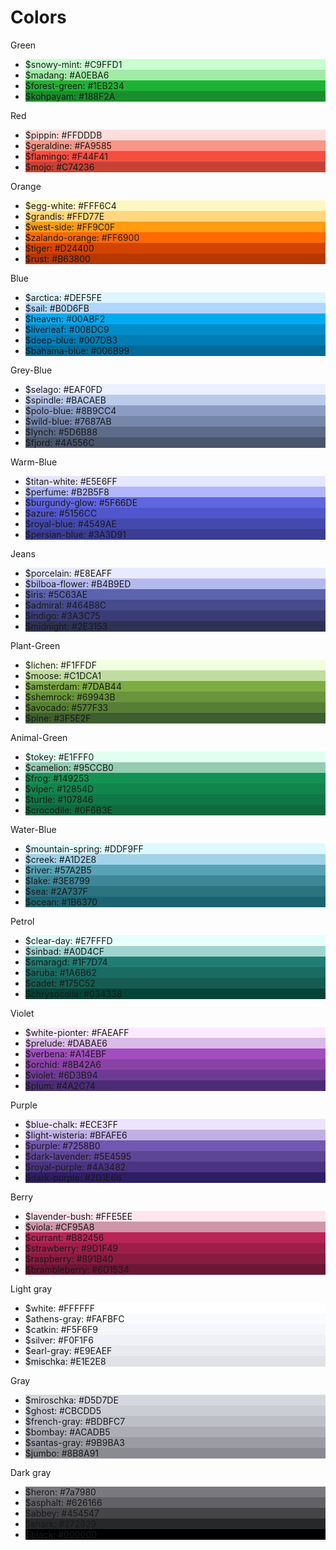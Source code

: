 # Colors
<label>Green</label>
<ul class="color-list">
    <li style="background-color: #C9FFD1"><span class="text">$snowy-mint: #C9FFD1</span></li>
    <li style="background-color: #A0EBA6"><span class="text">$madang: #A0EBA6</span></li>
    <li style="background-color: #1EB234"><span class="text">$forest-green: #1EB234</span></li>
    <li style="background-color: #188F2A"><span class="text">$kohpayam: #188F2A</span></li>
</ul>
<label>Red</label>
<ul class="color-list">
    <li style="background-color: #FFDDDB"><span class="text">$pippin: #FFDDDB</span></li>
    <li style="background-color: #FA9585"><span class="text">$geraldine: #FA9585</span></li>
    <li style="background-color: #F44F41"><span class="text">$flamingo: #F44F41</span></li>
    <li style="background-color: #C74236"><span class="text">$mojo: #C74236</span></li>
</ul>
<label>Orange</label>
<ul class="color-list">
    <li style="background-color: #FFF6C4"><span class="text">$egg-white: #FFF6C4</span></li>
    <li style="background-color: #FFD77E"><span class="text">$grandis: #FFD77E</span></li>
    <li style="background-color: #FF9C0F"><span class="text">$west-side: #FF9C0F</span></li>
    <li style="background-color: #FF6900"><span class="text">$zalando-orange: #FF6900</span></li>
    <li style="background-color: #D24400"><span class="text">$tiger: #D24400</span></li>
    <li style="background-color: #B63800"><span class="text">$rust: #B63800</span></li>
</ul>
<label>Blue</label>
<ul class="color-list">
    <li style="background-color: #DEF5FE"><span class="text">$arctica: #DEF5FE</span></li>
    <li style="background-color: #B0D6FB"><span class="text">$sail: #B0D6FB</span></li>
    <li style="background-color: #00ABF2"><span class="text">$heaven: #00ABF2</span></li>
    <li style="background-color: #008DC9"><span class="text">$liverleaf: #008DC9</span></li>
    <li style="background-color: #007DB3"><span class="text">$deep-blue: #007DB3</span></li>
    <li style="background-color: #006B99"><span class="text">$bahama-blue: #006B99</span></li>
</ul>
<label>Grey-Blue</label>
<ul class="color-list">
    <li style="background-color: #EAF0FD"><span class="text">$selago: #EAF0FD</span></li>
    <li style="background-color: #BACAEB"><span class="text">$spindle: #BACAEB</span></li>
    <li style="background-color: #8B9CC4"><span class="text">$polo-blue: #8B9CC4</span></li>
    <li style="background-color: #7687AB"><span class="text">$wild-blue: #7687AB</span></li>
    <li style="background-color: #5D6B88"><span class="text">$lynch: #5D6B88</span></li>
    <li style="background-color: #4A556C"><span class="text">$fjord: #4A556C</span></li>
</ul>
<label>Warm-Blue</label>
<ul class="color-list">
    <li style="background-color: #E5E6FF"><span class="text">$titan-white: #E5E6FF</span></li>
    <li style="background-color: #B2B5F8"><span class="text">$perfume: #B2B5F8</span></li>
    <li style="background-color: #5F66DE"><span class="text">$burgundy-glow: #5F66DE</span></li>
    <li style="background-color: #5156CC"><span class="text">$azure: #5156CC</span></li>
    <li style="background-color: #4549AE"><span class="text">$royal-blue: #4549AE</span></li>
    <li style="background-color: #3A3D91"><span class="text">$persian-blue: #3A3D91</span></li>
</ul>
<label>Jeans</label>
<ul class="color-list">
    <li style="background-color: #E8EAFF"><span class="text">$porcelain: #E8EAFF</span></li>
    <li style="background-color: #B4B9ED"><span class="text">$bilboa-flower: #B4B9ED</span></li>
    <li style="background-color: #5C63AE"><span class="text">$iris: #5C63AE</span></li>
    <li style="background-color: #464B8C"><span class="text">$admiral: #464B8C</span></li>
    <li style="background-color: #3A3C75"><span class="text">$indigo: #3A3C75</span></li>
    <li style="background-color: #2E3153"><span class="text">$midnight: #2E3153</span></li>
</ul>
<label>Plant-Green</label>
<ul class="color-list">
    <li style="background-color: #F1FFDF"><span class="text">$lichen: #F1FFDF</span></li>
    <li style="background-color: #C1DCA1"><span class="text">$moose: #C1DCA1</span></li>
    <li style="background-color: #7DAB44"><span class="text">$amsterdam: #7DAB44</span></li>
    <li style="background-color: #69943B"><span class="text">$shemrock: #69943B</span></li>
    <li style="background-color: #577F33"><span class="text">$avocado: #577F33</span></li>
    <li style="background-color: #3F5E2F"><span class="text">$pine: #3F5E2F</span></li>
</ul>
<label>Animal-Green</label>
<ul class="color-list">
    <li style="background-color: #E1FFF0"><span class="text">$tokey: #E1FFF0</span></li>
    <li style="background-color: #95CCB0"><span class="text">$camelion: #95CCB0</span></li>
    <li style="background-color: #149253"><span class="text">$frog: #149253</span></li>
    <li style="background-color: #12854D"><span class="text">$viper: #12854D</span></li>
    <li style="background-color: #107846"><span class="text">$turtle: #107846</span></li>
    <li style="background-color: #0F6B3E"><span class="text">$crocodile: #0F6B3E</span></li>
</ul>
<label>Water-Blue</label>
<ul class="color-list">
    <li style="background-color: #DDF9FF"><span class="text">$mountain-spring: #DDF9FF</span></li>
    <li style="background-color: #A1D2E8"><span class="text">$creek: #A1D2E8</span></li>
    <li style="background-color: #57A2B5"><span class="text">$river: #57A2B5</span></li>
    <li style="background-color: #3E8799"><span class="text">$lake: #3E8799</span></li>
    <li style="background-color: #2A737F"><span class="text">$sea: #2A737F</span></li>
    <li style="background-color: #1B6370"><span class="text">$ocean: #1B6370</span></li>
</ul>
<label>Petrol</label>
<ul class="color-list">
    <li style="background-color: #E7FFFD"><span class="text">$clear-day: #E7FFFD</span></li>
    <li style="background-color: #A0D4CF"><span class="text">$sinbad: #A0D4CF</span></li>
    <li style="background-color: #1F7D74"><span class="text">$smaragd: #1F7D74</span></li>
    <li style="background-color: #1A6B62"><span class="text">$aruba: #1A6B62</span></li>
    <li style="background-color: #175C52"><span class="text">$cadet: #175C52</span></li>
    <li style="background-color: #034338"><span class="text">$chrysocolla: #034338</span></li>
</ul>
<label>Violet</label>
<ul class="color-list">
    <li style="background-color: #FAEAFF"><span class="text">$white-pionter: #FAEAFF</span></li>
    <li style="background-color: #DABAE6"><span class="text">$prelude: #DABAE6</span></li>
    <li style="background-color: #A14EBF"><span class="text">$verbena: #A14EBF</span></li>
    <li style="background-color: #8B42A6"><span class="text">$orchid: #8B42A6</span></li>
    <li style="background-color: #6D3B94"><span class="text">$violet: #6D3B94</span></li>
    <li style="background-color: #4A2C74"><span class="text">$plum: #4A2C74</span></li>
</ul>
<label>Purple</label>
<ul class="color-list">
    <li style="background-color: #ECE3FF"><span class="text">$blue-chalk: #ECE3FF</span></li>
    <li style="background-color: #BFAFE6"><span class="text">$light-wisteria: #BFAFE6</span></li>
    <li style="background-color: #7258B0"><span class="text">$purple: #7258B0</span></li>
    <li style="background-color: #5E4595"><span class="text">$dark-lavender: #5E4595</span></li>
    <li style="background-color: #4A3482"><span class="text">$royal-purple: #4A3482</span></li>
    <li style="background-color: #2D1E66"><span class="text">$dark-purple: #2D1E66</span></li>
</ul>
<label>Berry</label>
<ul class="color-list">
    <li style="background-color: #FFE5EE"><span class="text">$lavender-bush: #FFE5EE</span></li>
    <li style="background-color: #CF95A8"><span class="text">$viola: #CF95A8</span></li>
    <li style="background-color: #B82456"><span class="text">$currant: #B82456</span></li>
    <li style="background-color: #9D1F49"><span class="text">$strawberry: #9D1F49</span></li>
    <li style="background-color: #891B40"><span class="text">$raspberry: #891B40</span></li>
    <li style="background-color: #6D1534"><span class="text">$brambleberry: #6D1534</span></li>
</ul>
<label>Light gray</label>
<ul class="color-list">
    <li style="background-color: #FFFFFF"><span class="text">$white: #FFFFFF</span></li>
    <li style="background-color: #FAFBFC"><span class="text">$athens-gray: #FAFBFC</span></li>
    <li style="background-color: #F5F6F9"><span class="text">$catkin: #F5F6F9</span></li>
    <li style="background-color: #F0F1F6"><span class="text">$silver: #F0F1F6</span></li>
    <li style="background-color: #E9EAEF"><span class="text">$earl-gray: #E9EAEF</span></li>
    <li style="background-color: #E1E2E8"><span class="text">$mischka: #E1E2E8</span></li>
</ul>
<label>Gray</label>
<ul class="color-list">
    <li style="background-color: #D5D7DE"><span class="text">$miroschka: #D5D7DE</span></li>
    <li style="background-color: #CBCDD5"><span class="text">$ghost: #CBCDD5</span></li>
    <li style="background-color: #BDBFC7"><span class="text">$french-gray: #BDBFC7</span></li>
    <li style="background-color: #ACADB5"><span class="text">$bombay: #ACADB5</span></li>
    <li style="background-color: #9B9BA3"><span class="text">$santas-gray: #9B9BA3</span></li>
    <li style="background-color: #8B8A91"><span class="text">$jumbo: #8B8A91</span></li>
</ul>
<label>Dark gray</label>
<ul class="color-list">
    <li style="background-color: #7a7980"><span class="text">$heron: #7a7980</span></li>
    <li style="background-color: #626166"><span class="text">$asphalt: #626166</span></li>
    <li style="background-color: #454547"><span class="text">$abbey: #454547</span></li>
    <li style="background-color: #272829"><span class="text">$shark: #272829</span></li>
    <li style="background-color: #000000"><span class="text">$black: #000000</span></li>
</ul>
